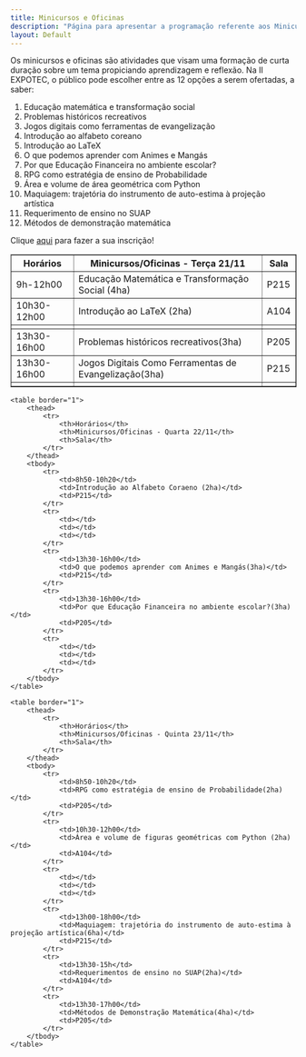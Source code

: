 ```yaml
---
title: Minicursos e Oficinas
description: "Página para apresentar a programação referente aos Minicursos e Oficinas do evento"
layout: Default
---
```




Os minicursos e oficinas são atividades que visam uma formação de curta duração sobre um tema propiciando aprendizagem e reflexão. Na II EXPOTEC, o público pode escolher entre as 12 opções a serem ofertadas, a saber:

1. Educação matemática e transformação social
2. Problemas históricos recreativos
3. Jogos digitais como ferramentas de evangelização
4. Introdução ao alfabeto coreano
5. Introdução ao LaTeX
6. O que podemos aprender com Animes e Mangás
7. Por que Educação Financeira no ambiente escolar?
8. RPG como estratégia de ensino de Probabilidade
9. Área e volume de área geométrica com Python
10. Maquiagem: trajetória do instrumento de auto-estima à projeção artística
11. Requerimento de ensino no SUAP
12. Métodos de demonstração matemática


Clique [aqui](https://eventos.cm.ifrn.edu.br/event/15/registrations/) para fazer a sua inscrição!

<table border="1">
        <thead>
            <tr>
                <th>Horários</th>
                <th>Minicursos/Oficinas - Terça 21/11</th>
                <th>Sala</th>
            </tr>
        </thead>
        <tbody>
            <tr>
                <td>9h-12h00</td>
                <td>Educação Matemática e Transformação Social (4ha)</td>
                <td>P215</td>
            </tr>
            <tr>
                <td>10h30-12h00</td>
                <td>Introdução ao LaTeX (2ha)</td>
                <td>A104</td>
            </tr>
            <tr>
                <td></td>
                <td></td>
                <td></td>
            </tr>
            <tr>
                <td>13h30-16h00</td>
                <td>Problemas históricos recreativos(3ha)</td>
                <td>P205</td>
            </tr>
            <tr>
                <td>13h30-16h00</td>
                <td>Jogos Digitais Como Ferramentas de Evangelização(3ha)</td>
                <td>P215</td>
            </tr>
            <tr>
                <td></td>
                <td></td>
                <td></td>
            </tr>
        </tbody>
    </table>

    <table border="1">
        <thead>
            <tr>
                <th>Horários</th>
                <th>Minicursos/Oficinas - Quarta 22/11</th>
                <th>Sala</th>
            </tr>
        </thead>
        <tbody>
            <tr>
                <td>8h50-10h20</td>
                <td>Introdução ao Alfabeto Coraeno (2ha)</td>
                <td>P215</td>
            </tr>
            <tr>
                <td></td>
                <td></td>
                <td></td>
            </tr>
            <tr>
                <td>13h30-16h00</td>
                <td>O que podemos aprender com Animes e Mangás(3ha)</td>
                <td>P215</td>
            </tr>
            <tr>
                <td>13h30-16h00</td>
                <td>Por que Educação Financeira no ambiente escolar?(3ha)</td>
                <td>P205</td>
            </tr>
            <tr>
                <td></td>
                <td></td>
                <td></td>
            </tr>
        </tbody>
    </table>

    <table border="1">
        <thead>
            <tr>
                <th>Horários</th>
                <th>Minicursos/Oficinas - Quinta 23/11</th>
                <th>Sala</th>
            </tr>
        </thead>
        <tbody>
            <tr>
                <td>8h50-10h20</td>
                <td>RPG como estratégia de ensino de Probabilidade(2ha)</td>
                <td>P205</td>
            </tr>
            <tr>
                <td>10h30-12h00</td>
                <td>Área e volume de figuras geométricas com Python (2ha)</td>
                <td>A104</td>
            </tr>
            <tr>
                <td></td>
                <td></td>
                <td></td>
            </tr>
            <tr>
                <td>13h00-18h00</td>
                <td>Maquiagem: trajetória do instrumento de auto-estima à projeção artística(6ha)</td>
                <td>P215</td>
            </tr>
            <tr>
                <td>13h30-15h</td>
                <td>Requerimentos de ensino no SUAP(2ha)</td>
                <td>A104</td>
            </tr>
            <tr>
                <td>13h30-17h00</td>
                <td>Métodos de Demonstração Matemática(4ha)</td>
                <td>P205</td>
            </tr>
        </tbody>
    </table>
